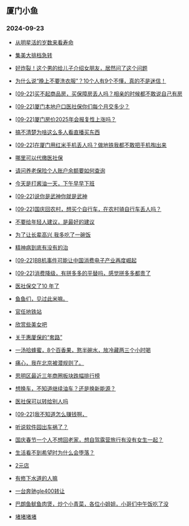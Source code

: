 ## 厦门小鱼 
### 2024-09-23

+ [从明星活的岁数来看寿命](http://bbs.xmfish.com/read-htm-tid-18245777.html)

+ [集美大排档急转](http://bbs.xmfish.com/read-htm-tid-18245778.html)

+ [好炸裂！这个男的给儿子介绍女朋友，居然问了这个问题](http://bbs.xmfish.com/read-htm-tid-18245827.html)

+ [为什么说“晚上不要洗衣服”？10个人有9个不懂，真的不是迷信！](http://bbs.xmfish.com/read-htm-tid-18245787.html)

+ [[09-22]买不起商品房，买保障房丢人吗？相亲的时候都不敢说自己有房](http://bbs.xmfish.com/read-htm-tid-18245837.html)

+ [[09-22]厦门本地户口医社保你们每个月交多少？](http://bbs.xmfish.com/read-htm-tid-18245882.html)

+ [[09-22]厦门房价2025年会报复性上涨吗？](http://bbs.xmfish.com/read-htm-tid-18245864.html)

+ [搞不清楚为啥这么多人看直播买东西](http://bbs.xmfish.com/read-htm-tid-18245853.html)

+ [[09-22]在厦门用红米手机丢人吗？做地铁我都不敢把手机掏出来](http://bbs.xmfish.com/read-htm-tid-18245833.html)

+ [哪里可以代缴医社保](http://bbs.xmfish.com/read-htm-tid-18245809.html)

+ [请问养老保险个人账户余额要如何查询](http://bbs.xmfish.com/read-htm-tid-18245891.html)

+ [今天是打酱油一天，下午早早下班](http://bbs.xmfish.com/read-htm-tid-18245851.html)

+ [[09-22]说你是武神你就是武神](http://bbs.xmfish.com/read-htm-tid-18245814.html)

+ [[09-22]国庆回农村，想买个自行车，在农村骑自行车丢人吗？](http://bbs.xmfish.com/read-htm-tid-18245830.html)

+ [不要给年轻人建议，是最好的建议](http://bbs.xmfish.com/read-htm-tid-18245948.html)

+ [为了让长辈高兴 我多吃了一碗饭](http://bbs.xmfish.com/read-htm-tid-18245854.html)

+ [精神病到底有没有的治](http://bbs.xmfish.com/read-htm-tid-18245849.html)

+ [[09-22]BB机事件可能让中国消费电子产业再度崛起](http://bbs.xmfish.com/read-htm-tid-18245878.html)

+ [[09-22]消费降级，有拼多多的平替吗，感觉拼多多都贵了](http://bbs.xmfish.com/read-htm-tid-18245873.html)

+ [医社保交了10 年了](http://bbs.xmfish.com/read-htm-tid-18245951.html)

+ [鱼鱼们，见过此米嘛。](http://bbs.xmfish.com/read-htm-tid-18245978.html)

+ [官任地铁站](http://bbs.xmfish.com/read-htm-tid-18245859.html)

+ [欣赏些美女吧](http://bbs.xmfish.com/read-htm-tid-18245890.html)

+ [关于惠厦保的“套路”](http://bbs.xmfish.com/read-htm-tid-18246057.html)

+ [一汤拾蜂蜜，8个百香果，憝半碗水，放冷藏两三个小时喝](http://bbs.xmfish.com/read-htm-tid-18245952.html)

+ [痛心，我在北京被潜规则了。](http://bbs.xmfish.com/read-htm-tid-18246118.html)

+ [思明区最近三年商圈板块跌幅排行榜](http://bbs.xmfish.com/read-htm-tid-18245928.html)

+ [想换车，不知道继续油车？还是换新能源？](http://bbs.xmfish.com/read-htm-tid-18246084.html)

+ [医社保可以转给别人吗](http://bbs.xmfish.com/read-htm-tid-18245984.html)

+ [[09-22]我不知道怎么赚钱啊，](http://bbs.xmfish.com/read-htm-tid-18245911.html)

+ [听说软件园出车祸了？](http://bbs.xmfish.com/read-htm-tid-18246076.html)

+ [国庆春节一个人不想回老家，想自驾露营旅行有没有女生一起？](http://bbs.xmfish.com/read-htm-tid-18246015.html)

+ [生活看不到希望时为什么会堕落？](http://bbs.xmfish.com/read-htm-tid-18246008.html)

+ [2元店](http://bbs.xmfish.com/read-htm-tid-18246017.html)

+ [有修下水道的人嘛](http://bbs.xmfish.com/read-htm-tid-18245996.html)

+ [一台奔驰gle400转让](http://bbs.xmfish.com/read-htm-tid-18246077.html)

+ [巴朗鱼鱿鱼肉煲，炒个小青菜，各位小姐姐，小哥们中午饭吃了没](http://bbs.xmfish.com/read-htm-tid-18246120.html)

+ [堵堵堵堵](http://bbs.xmfish.com/read-htm-tid-18246033.html)


